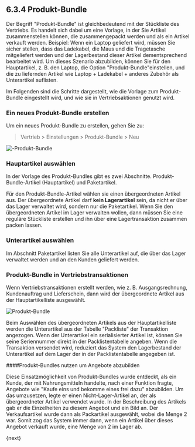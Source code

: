 ## 6.3.4 Produkt-Bundle

Der Begriff "Produkt-Bundle" ist gleichbedeutend mit der Stückliste des Vertriebs. Es handelt sich dabei um eine Vorlage, in der Sie Artikel zusammenstellen können, die zusammengepackt werden und als ein Artikel verkauft werden. Beispiel: Wenn ein Laptop geliefert wird, müssen Sie sicher stellen, dass das Ladekabel, die Maus und die Tragetasche mitgeliefert werden und der Lagerbestand dieser Artikel dementsprechend bearbeitet wird. Um dieses Szenario abzubilden, können Sie für den Hauptartikel, z. B. den Laptop, die Option "Produkt-Bundle"einstellen, und die zu liefernden Artikel wie Laptop + Ladekabel + anderes Zubehör als Unterartikel auflisten.

Im Folgenden sind die Schritte dargestellt, wie die Vorlage zum Produkt-Bundle eingestellt wird, und wie sie in Vertriebsaktionen genutzt wird.

### Ein neues Produkt-Bundle erstellen

Um ein neues Produkt-Bundle zu erstellen, gehen Sie zu:

> Vertrieb > Einstellungen > Produkt-Bundle > Neu

<img class="screenshot" alt="-Produkt-Bundle" src="{{docs_base_url}}/assets/img/selling/product-bundle.png">

### Hauptartikel auswählen

In der Vorlage des Produkt-Bundles gibt es zwei Abschnitte. Produkt-Bundle-Artikel (Hauptartikel) und Paketartikel.

Für den Produkt-Bundle-Artikel wählen sie einen übergeordneten Artikel aus. Der übergeordnete Artikel darf **kein Lagerartikel** sein, da nicht er über das Lager verwaltet wird, sondern nur die Paketartikel. Wenn Sie den übergeordneten Artikel im Lager verwalten wollen, dann müssen Sie eine reguläre Stückliste erstellen und ihn über eine Lagertransaktion zusammen packen lassen.

### Unterartikel auswählen

Im Abschnitt Paketartikel listen Sie alle Unterartikel auf, die über das Lager verwaltet werden und an den Kunden geliefert werden.

### Produkt-Bundle in Vertriebstransaktionen

Wenn Vertriebstransaktionen erstellt werden, wie z. B. Ausgangsrechnung, Kundenauftrag und Lieferschein, dann wird der übergeordnete Artikel aus der Hauptartikelliste ausgewählt.

<img class="screenshot" alt="Produkt-Bundle" src="{{docs_base_url}}/assets/img/selling/product-bundle.gif">

Beim Auswählen des übergeordneten Artikels aus der Hauptartikelliste werden die Unterartikel aus der Tabelle "Packliste" der Transaktion angezogen. Wenn der Unterartikel ein serialisierter Artikel ist, können Sie seine Seriennummer direkt in der Packlistentabelle angeben. Wenn die Transaktion versendet wird, reduziert das System den Lagerbestand der Unterartikel auf dem Lager der in der Packlistentabelle angegeben ist.

####Produkt-Bundles nutzen um Angebote abzubilden

Diese Einsatzmöglichkeit von Produkt-Bundles wurde entdeckt, als ein Kunde, der mit Nahrungsmitteln handelte, nach einer Funktion fragte, Angebote wie "Kaufe eins und bekomme eines frei dazu" abzubilden. Um das umzusetzen, legte er einen Nicht-Lager-Artikel an, der als übergeordneter Artikel verwendet wurde. In der Beschreibung des Artikels gab er die Einzelheiten zu diesem Angebot und ein Bild an. Der Verkaufsartikel wurde dann als Packartikel ausgewählt, wobei die Menge 2 war. Somit zog das System immer dann, wenn ein Artikel über dieses Angebot verkauft wurde, eine Menge von 2 im Lager ab.

{next}
